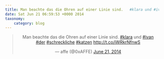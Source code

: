 ```yaml
---
title: Man beachte das die Ohren auf einer Linie sind.   #klara und #ivan #der #schreckliche #katzen http://t.co/iWRkrNfnwS
date: Sat Jun 21 06:59:53 +0000 2014
taxonomy:
    category: blog
---
```

<blockquote class="twitter-tweet" align="center" width="350"><p lang="de" dir="ltr">Man beachte das die Ohren auf einer Linie sind. &#10;&#10;<a href="https://twitter.com/hashtag/klara?src=hash">#klara</a> und <a href="https://twitter.com/hashtag/ivan?src=hash">#ivan</a> <a href="https://twitter.com/hashtag/der?src=hash">#der</a> <a href="https://twitter.com/hashtag/schreckliche?src=hash">#schreckliche</a> <a href="https://twitter.com/hashtag/katzen?src=hash">#katzen</a> <a href="http://t.co/iWRkrNfnwS">http://t.co/iWRkrNfnwS</a></p>&mdash; affe (@0xAFFE) <a href="https://twitter.com/0xAFFE/status/480243692897173504">June 21, 2014</a></blockquote>
